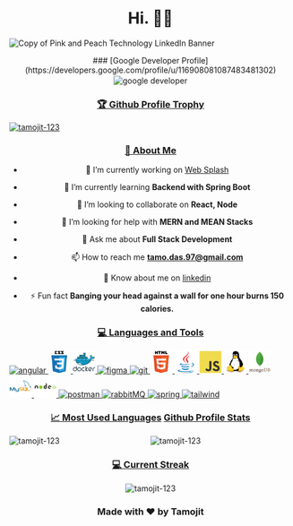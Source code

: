 <h1 align="center">Hi. 🙋‍♂️</h1>

![Copy of Pink and Peach Technology LinkedIn Banner](https://user-images.githubusercontent.com/40804626/155834092-965f327f-4861-4570-8b96-d41ed2d1cba4.png)


<!--
**tamojit-123/tamojit-123** is a ✨ _special_ ✨ repository because its `README.md` (this file) appears on your GitHub profile.

Here are some ideas to get you started:

- 🔭 I’m currently working on ...
- 🌱 I’m currently learning ...
- 👯 I’m looking to collaborate on ...
- 🤔 I’m looking for help with ...
- 💬 Ask me about ...
- 📫 How to reach me: ...
- 😄 Pronouns: ...
- ⚡ Fun fact: ...
-->

<div align="center">
### [Google Developer Profile](https://developers.google.com/profile/u/116908081087483481302)<img align="center" src="https://user-images.githubusercontent.com/40804626/117000956-6b31dd00-acff-11eb-95f7-d05b39e8d261.png" alt="google developer" height="60" width="60" style="background-color:white" style="background-color:white" /><div>
                     
### [🏆 Github Profile Trophy](https://github.com/ryo-ma/github-profile-trophy)

<p align="left"><a href="https://github.com/ryo-ma/github-profile-trophy"><img
    src="https://github-profile-trophy.vercel.app/?username=tamojit-123" alt="tamojit-123"/></a></p>

### [👦 About Me](https://www.linkedin.com/in/tamojit-das-365b19118/)

- 🔭 I’m currently working on [Web Splash](https://www.youtube.com/channel/UCphDOBWR48-8Vg0VccrGJnw)

- 🌱 I’m currently learning **Backend with Spring Boot**

- 👯 I’m looking to collaborate on **React, Node**

- 🤝 I’m looking for help with **MERN and MEAN Stacks**

- 💬 Ask me about **Full Stack Development**

- 📫 How to reach me **tamo.das.97@gmail.com**

- 📄 Know about me on [linkedin](https://www.linkedin.com/in/tamojit-das-365b19118/)

- ⚡ Fun fact **Banging your head against a wall for one hour burns 150 calories.**


### [💻 Languages and Tools]()
<p align="left"> <a href="https://angular.io" target="_blank" rel="noreferrer"> <img src="https://angular.io/assets/images/logos/angular/angular.svg" alt="angular" width="40" height="40"/> </a> <a href="https://www.w3schools.com/css/" target="_blank" rel="noreferrer"> <img src="https://raw.githubusercontent.com/devicons/devicon/master/icons/css3/css3-original-wordmark.svg" alt="css3" width="40" height="40"/> </a> <a href="https://www.docker.com/" target="_blank" rel="noreferrer"> <img src="https://raw.githubusercontent.com/devicons/devicon/master/icons/docker/docker-original-wordmark.svg" alt="docker" width="40" height="40"/> </a> <a href="https://www.figma.com/" target="_blank" rel="noreferrer"> <img src="https://www.vectorlogo.zone/logos/figma/figma-icon.svg" alt="figma" width="40" height="40"/> </a> <a href="https://git-scm.com/" target="_blank" rel="noreferrer"> <img src="https://www.vectorlogo.zone/logos/git-scm/git-scm-icon.svg" alt="git" width="40" height="40"/> </a> <a href="https://www.w3.org/html/" target="_blank" rel="noreferrer"> <img src="https://raw.githubusercontent.com/devicons/devicon/master/icons/html5/html5-original-wordmark.svg" alt="html5" width="40" height="40"/> </a> <a href="https://www.java.com" target="_blank" rel="noreferrer"> <img src="https://raw.githubusercontent.com/devicons/devicon/master/icons/java/java-original.svg" alt="java" width="40" height="40"/> </a> <a href="https://developer.mozilla.org/en-US/docs/Web/JavaScript" target="_blank" rel="noreferrer"> <img src="https://raw.githubusercontent.com/devicons/devicon/master/icons/javascript/javascript-original.svg" alt="javascript" width="40" height="40"/> </a> <a href="https://www.linux.org/" target="_blank" rel="noreferrer"> <img src="https://raw.githubusercontent.com/devicons/devicon/master/icons/linux/linux-original.svg" alt="linux" width="40" height="40"/> </a> <a href="https://www.mongodb.com/" target="_blank" rel="noreferrer"> <img src="https://raw.githubusercontent.com/devicons/devicon/master/icons/mongodb/mongodb-original-wordmark.svg" alt="mongodb" width="40" height="40"/> </a> <a href="https://www.mysql.com/" target="_blank" rel="noreferrer"> <img src="https://raw.githubusercontent.com/devicons/devicon/master/icons/mysql/mysql-original-wordmark.svg" alt="mysql" width="40" height="40"/> </a> <a href="https://nodejs.org" target="_blank" rel="noreferrer"> <img src="https://raw.githubusercontent.com/devicons/devicon/master/icons/nodejs/nodejs-original-wordmark.svg" alt="nodejs" width="40" height="40"/> </a> <a href="https://postman.com" target="_blank" rel="noreferrer"> <img src="https://www.vectorlogo.zone/logos/getpostman/getpostman-icon.svg" alt="postman" width="40" height="40"/> </a> <a href="https://www.rabbitmq.com" target="_blank" rel="noreferrer"> <img src="https://www.vectorlogo.zone/logos/rabbitmq/rabbitmq-icon.svg" alt="rabbitMQ" width="40" height="40"/> </a> <a href="https://spring.io/" target="_blank" rel="noreferrer"> <img src="https://www.vectorlogo.zone/logos/springio/springio-icon.svg" alt="spring" width="40" height="40"/> </a> <a href="https://tailwindcss.com/" target="_blank" rel="noreferrer"> <img src="https://www.vectorlogo.zone/logos/tailwindcss/tailwindcss-icon.svg" alt="tailwind" width="40" height="40"/> </a> </p>


### [📈 Most Used Languages]() [Github Profile Stats]()

<p><img align="left"
        src="https://github-readme-stats.vercel.app/api/top-langs?username=tamojit-123&show_icons=true&locale=en&layout=compact"
        alt="tamojit-123"/>
  <img
              src="https://github-readme-stats.vercel.app/api?username=tamojit-123&show_icons=true&locale=en"
              alt="tamojit-123"/>
</p>

### [💻 Current Streak]()

<p><img align="center" src="https://github-readme-streak-stats.herokuapp.com/?user=tamojit-123&" alt="tamojit-123"/></p>

### Made with ❤ by Tamojit

